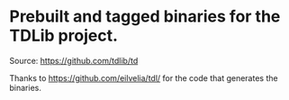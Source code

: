 # Prebuilt and tagged binaries for the TDLib project.

Source: https://github.com/tdlib/td

Thanks to https://github.com/eilvelia/tdl/ for the code that generates the binaries.
